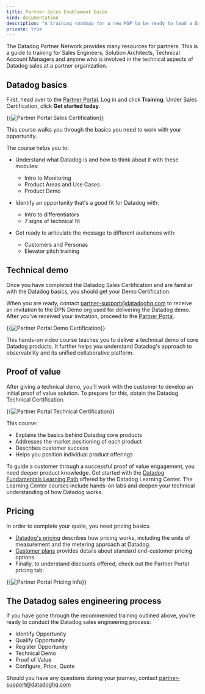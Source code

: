 ```yaml
---
title: Partner Sales Enablement Guide
kind: documentation
description: "A training roadmap for a new MSP to be ready to lead a Datadog sales engineering process"
private: true
---
```

The Datadog Partner Network provides many resources for partners. This is a guide to training for Sales Engineers, Solution Architects, Technical Account Managers and anyone who is involved in the technical aspects of Datadog sales at a partner organization.

## Datadog basics

First, head over to the [Partner Portal][1]. Log in and click **Training**. Under Sales Certification, click **Get started today**.

{{<img src="partners/portal_sales_go.png" alt="Partner Portal Sales Certification" style="max-width:734px">}}

This course walks you through the basics you need to work with your opportunity.

The course helps you to:

- Understand what Datadog is and how to think about it with these modules:
    -  Intro to Monitoring
    -  Product Areas and Use Cases
    -  Product Demo

- Identify an opportunity that's a good fit for Datadog with:
    -  Intro to differentiators
    -  7 signs of technical fit

- Get ready to articulate the message to different audiences with:
    -  Customers and Personas
    -  Elevator pitch training

## Technical demo

Once you have completed the Datadog Sales Certification and are familiar with the Datadog basics, you should get your Demo Certification.

When you are ready, contact partner-support@datadoghq.com to receive an invitation to the DPN Demo org used for delivering the Datadog demo. After you've received your invitation, proceed to the 
<a href="https://partners.datadoghq.com/" target="_blank">Partner Portal</a>.

{{<img src="partners/portal_demo_go.png" alt="Partner Portal Demo Certification" style="max-width: 367px">}}

This hands-on video course teaches you to deliver a technical demo of core Datadog products. It further helps you understand Datadog's approach to observability and its unified collaborative platform.

## Proof of value

After giving a technical demo, you'll work with the customer to develop an initial proof of value solution. To prepare for this, obtain the Datadog Technical Certification.

{{<img src="partners/portal_tech_go.png" alt="Partner Portal Technical Certification" style="max-width:367px">}}

This course:
- Explains the basics behind Datadog core products
- Addresses the market positioning of each product
- Describes customer success 
- Helps you position individual product offerings

To guide a customer through a successful proof of value engagement, you need deeper product knowledge. Get started with the [Datadog Fundamentals Learning Path][2] offered by the Datadog Learning Center. The Learning Center courses include hands-on labs and deepen your technical understanding of how Datadog works.

## Pricing

In order to complete your quote, you need pricing basics.

- [Datadog's pricing][3] describes how pricing works, including the units of measurement and the metering approach at Datadog.
- [Customer plans][4] provides details about standard end-customer pricing options.
- Finally, to understand discounts offered, check out the Partner Portal pricing tab:

{{<img src="partners/portal_pricing_go.png" alt="Partner Portal Pricing Info" style="max-width:734px">}}

## The Datadog sales engineering process

If you have gone through the recommended training outlined above, you're ready to conduct the Datadog sales engineering process:

- Identify Opportunity
- Qualify Opportunity
- Register Opportunity
- Technical Demo
- Proof of Value
- Configure, Price, Quote

Should you have any questions during your journey, contact partner-support@datadoghq.com 

[1]: https://partners.datadoghq.com/
[2]: https://learn.datadoghq.com/bundles/dd-fundamentals
[3]: /account_management/billing/pricing/
[4]: https://www.datadoghq.com/pricing/

